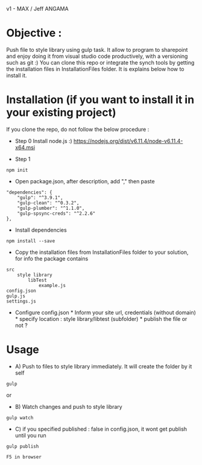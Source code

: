 v1  - MAX / Jeff ANGAMA

# Objective : 
Push file to style library using gulp task. It allow to program to sharepoint and enjoy doing it from visual studio code productively, with a versioning such as git :)
You can clone this repo or integrate the synch tools by getting the installation files in InstallationFiles folder. It is explains below how to install it.

# Installation (if you want to install it in your existing project)

If you clone the repo, do not follow the below procedure :

* Step 0
Install node.js :)
https://nodejs.org/dist/v6.11.4/node-v6.11.4-x64.msi

* Step 1
```
npm init
```
* Open package.json, after description, add "," then paste
```
"dependencies": {
    "gulp": "^3.9.1",
    "gulp-clean": "^0.3.2",
    "gulp-plumber": "^1.1.0",
    "gulp-spsync-creds": "^2.2.6"
},
```

* Install dependencies
```
npm install --save
```
* Copy the installation files from InstallationFiles folder to your solution, for info the package contains

```   
src
    style library
        libTest
            example.js
config.json
gulp.js 
settings.js
```

* Configure config.json
        * Inform your site url, credentials (without domain)
        * specify location : style library/libtest (subfolder)
        * publish the file or not ?

# Usage

* A) Push to files to style library immediately. It will create the folder by it self
```
gulp 
```

or 

* B) Watch changes and push to style library
```
gulp watch
```

* C) if you specified published : false in config.json, it wont get publish until you run
```
gulp publish
```
    
    F5 in browser
